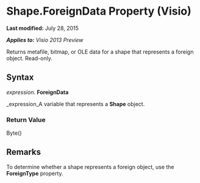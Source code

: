 
# Shape.ForeignData Property (Visio)

 **Last modified:** July 28, 2015

 _**Applies to:** Visio 2013 Preview_

Returns metafile, bitmap, or OLE data for a shape that represents a foreign object. Read-only.


## Syntax

 _expression_. **ForeignData**

 _expression_A variable that represents a  **Shape** object.


### Return Value

Byte()


## Remarks

To determine whether a shape represents a foreign object, use the  **ForeignType** property.

